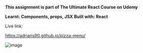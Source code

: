 **This assignment is part of The Ultimate React Course on Udemy**
 
 
**Learnt: Components, props, JSX**
**Built with: React**

Live link:

https://adrians90.github.io/pizza-menu/

![image](https://github.com/adrians90/pizza-menu/assets/128593202/c70ff410-156a-43ae-a976-d1a5fb71313c)

